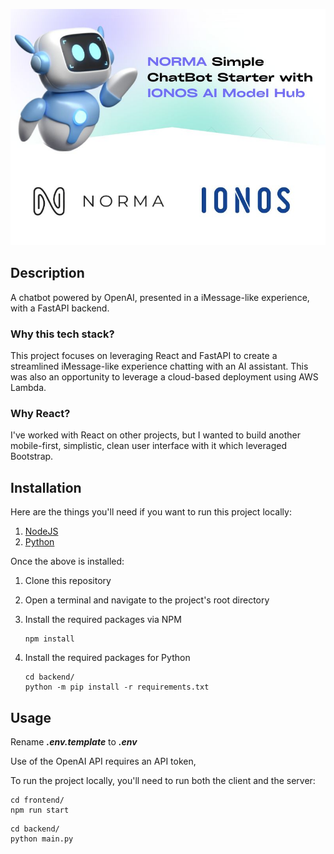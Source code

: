 ![AI Chatbot Image](assets/images/cover.jpg)

## Description

A chatbot powered by OpenAI, presented in a iMessage-like experience, with a FastAPI backend.

### Why this tech stack?

This project focuses on leveraging React and FastAPI to create a streamlined iMessage-like experience chatting with an AI assistant. This was also an opportunity to leverage a cloud-based deployment using AWS Lambda.

### Why React?

I've worked with React on other projects, but I wanted to build another mobile-first, simplistic, clean user interface with it which leveraged Bootstrap.

## Installation

Here are the things you'll need if you want to run this project locally:

1. [NodeJS](https://nodejs.org/en/download)
2. [Python](https://www.python.org/downloads/)

Once the above is installed:

1. Clone this repository
2. Open a terminal and navigate to the project's root directory
3. Install the required packages via NPM

    ```shell
    npm install
    ```

4. Install the required packages for Python

    ```shell
    cd backend/
    python -m pip install -r requirements.txt
    ```

## Usage

Rename **_.env.template_** to **_.env_**

Use of the OpenAI API requires an API token,

To run the project locally, you'll need to run both the client and the server:

```shell
cd frontend/
npm run start
```

```shell
cd backend/
python main.py
```
